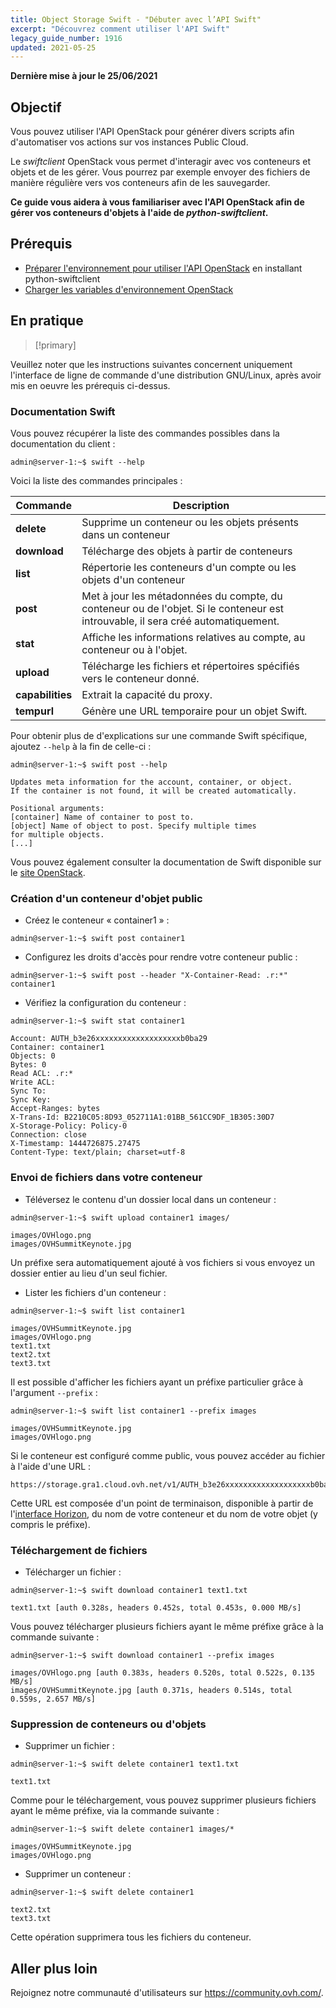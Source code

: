 ```yaml
---
title: Object Storage Swift - "Débuter avec l’API Swift"
excerpt: "Découvrez comment utiliser l'API Swift"
legacy_guide_number: 1916
updated: 2021-05-25
---
```


**Dernière mise à jour le 25/06/2021**

## Objectif

Vous pouvez utiliser l'API OpenStack pour générer divers scripts afin d'automatiser vos actions sur vos instances Public Cloud.

Le *swiftclient* OpenStack vous permet d'interagir avec vos conteneurs et objets et de les gérer. Vous pourrez par exemple envoyer des fichiers de manière régulière vers vos conteneurs afin de les sauvegarder.

**Ce guide vous aidera à vous familiariser avec l'API OpenStack afin de gérer vos conteneurs d'objets à l'aide de *python-swiftclient*.**

## Prérequis

- [Préparer l'environnement pour utiliser l'API OpenStack](/pages/public_cloud/compute/prepare_the_environment_for_using_the_openstack_api) en installant python-swiftclient
- [Charger les variables d'environnement OpenStack](/pages/public_cloud/compute/loading_openstack_environment_variables)

## En pratique

> [!primary]
>
Veuillez noter que les instructions suivantes concernent uniquement l'interface de ligne de commande d'une distribution GNU/Linux, après avoir mis en oeuvre les prérequis ci-dessus.
>

### Documentation Swift

Vous pouvez récupérer la liste des commandes possibles dans la documentation du client :

```
admin@server-1:~$ swift --help
```

Voici la liste des commandes principales :

|Commande|Description|
|---|---|
|**delete**|Supprime un conteneur ou les objets présents dans un conteneur|
|**download**|Télécharge des objets à partir de conteneurs|
|**list**|Répertorie les conteneurs d'un compte ou les objets d'un conteneur|
|**post**|Met à jour les métadonnées du compte, du conteneur ou de l'objet. Si le conteneur est introuvable, il sera créé automatiquement.|
|**stat**|Affiche les informations relatives au compte, au conteneur ou à l'objet.|
|**upload**|Télécharge les fichiers et répertoires spécifiés vers le conteneur donné.|
|**capabilities**|Extrait la capacité du proxy.|
|**tempurl**|Génère une URL temporaire pour un objet Swift.|


Pour obtenir plus de d'explications sur une commande Swift spécifique, ajoutez `--help` à la fin de celle-ci :

```
admin@server-1:~$ swift post --help

Updates meta information for the account, container, or object.
If the container is not found, it will be created automatically.

Positional arguments:
[container] Name of container to post to.
[object] Name of object to post. Specify multiple times
for multiple objects.
[...]
```

Vous pouvez également consulter la documentation de Swift disponible sur le [site OpenStack](http://docs.openstack.org/cli-reference/content/swiftclient_commands.html).

### Création d'un conteneur d'objet public

- Créez le conteneur « container1 » :

```
admin@server-1:~$ swift post container1
```

- Configurez les droits d'accès pour rendre votre conteneur public :

```
admin@server-1:~$ swift post --header "X-Container-Read: .r:*" container1
```

- Vérifiez la configuration du conteneur :

```
admin@server-1:~$ swift stat container1

Account: AUTH_b3e26xxxxxxxxxxxxxxxxxxxb0ba29
Container: container1
Objects: 0
Bytes: 0
Read ACL: .r:*
Write ACL:
Sync To:
Sync Key:
Accept-Ranges: bytes
X-Trans-Id: B2210C05:8D93_052711A1:01BB_561CC9DF_1B305:30D7
X-Storage-Policy: Policy-0
Connection: close
X-Timestamp: 1444726875.27475
Content-Type: text/plain; charset=utf-8
```

### Envoi de fichiers dans votre conteneur

- Téléversez le contenu d'un dossier local dans un conteneur :

```
admin@server-1:~$ swift upload container1 images/

images/OVHlogo.png
images/OVHSummitKeynote.jpg
```

Un préfixe sera automatiquement ajouté à vos fichiers si vous envoyez un dossier entier au lieu d'un seul fichier.

- Lister les fichiers d'un conteneur :

```
admin@server-1:~$ swift list container1

images/OVHSummitKeynote.jpg
images/OVHlogo.png
text1.txt
text2.txt
text3.txt
```

Il est possible d'afficher les fichiers ayant un préfixe particulier grâce à l'argument `--prefix` :

```
admin@server-1:~$ swift list container1 --prefix images

images/OVHSummitKeynote.jpg
images/OVHlogo.png
```

Si le conteneur est configuré comme public, vous pouvez accéder au fichier à l'aide d'une URL :

```
https://storage.gra1.cloud.ovh.net/v1/AUTH_b3e26xxxxxxxxxxxxxxxxxxxb0ba29/container1/images/OVHlogo.png
```

Cette URL est composée d'un point de terminaison, disponible à partir de l'[interface Horizon](/pages/public_cloud/compute/access_and_security_in_horizon), du nom de votre conteneur et du nom de votre objet (y compris le préfixe).

### Téléchargement de fichiers

- Télécharger un fichier :

```
admin@server-1:~$ swift download container1 text1.txt

text1.txt [auth 0.328s, headers 0.452s, total 0.453s, 0.000 MB/s]
```

Vous pouvez télécharger plusieurs fichiers ayant le même préfixe grâce à la commande suivante :

```
admin@server-1:~$ swift download container1 --prefix images

images/OVHlogo.png [auth 0.383s, headers 0.520s, total 0.522s, 0.135 MB/s]
images/OVHSummitKeynote.jpg [auth 0.371s, headers 0.514s, total 0.559s, 2.657 MB/s]
```

### Suppression de conteneurs ou d'objets

- Supprimer un fichier :

```
admin@server-1:~$ swift delete container1 text1.txt

text1.txt
```

Comme pour le téléchargement, vous pouvez supprimer plusieurs fichiers ayant le même préfixe, via la commande suivante :

```
admin@server-1:~$ swift delete container1 images/*

images/OVHSummitKeynote.jpg
images/OVHlogo.png
```

- Supprimer un conteneur :

```
admin@server-1:~$ swift delete container1

text2.txt
text3.txt
```

Cette opération supprimera tous les fichiers du conteneur.

## Aller plus loin

Rejoignez notre communauté d'utilisateurs sur <https://community.ovh.com/>.
